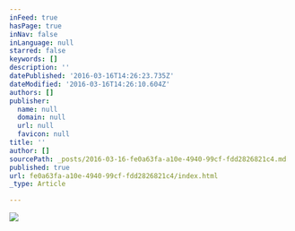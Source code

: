 ```yaml
---
inFeed: true
hasPage: true
inNav: false
inLanguage: null
starred: false
keywords: []
description: ''
datePublished: '2016-03-16T14:26:23.735Z'
dateModified: '2016-03-16T14:26:10.604Z'
authors: []
publisher:
  name: null
  domain: null
  url: null
  favicon: null
title: ''
author: []
sourcePath: _posts/2016-03-16-fe0a63fa-a10e-4940-99cf-fdd2826821c4.md
published: true
url: fe0a63fa-a10e-4940-99cf-fdd2826821c4/index.html
_type: Article

---
```

![](https://the-grid-user-content.s3-us-west-2.amazonaws.com/6ac17871-935c-42e6-9d90-3bbbf6bc7a02.jpg)